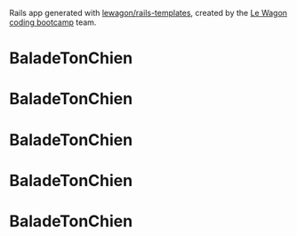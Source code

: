 Rails app generated with [lewagon/rails-templates](https://github.com/lewagon/rails-templates), created by the [Le Wagon coding bootcamp](https://www.lewagon.com) team.
# BaladeTonChien
# BaladeTonChien
# BaladeTonChien
# BaladeTonChien
# BaladeTonChien
